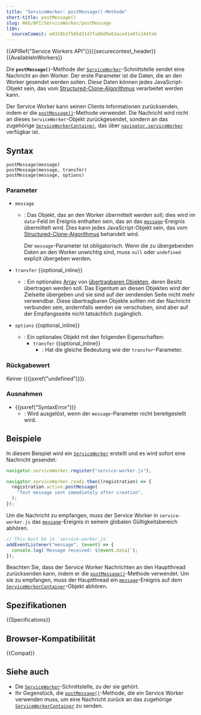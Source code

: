```yaml
---
title: "ServiceWorker: postMessage()-Methode"
short-title: postMessage()
slug: Web/API/ServiceWorker/postMessage
l10n:
  sourceCommit: e0310b3f565d3147fa80d9e63ace41e0fc244fa6
---
```


{{APIRef("Service Workers API")}}{{securecontext_header}}{{AvailableInWorkers}}

Die **`postMessage()`**-Methode der [`ServiceWorker`](/de/docs/Web/API/ServiceWorker)-Schnittstelle sendet eine Nachricht an den Worker. Der erste Parameter ist die Daten, die an den Worker gesendet werden sollen. Diese Daten können jedes JavaScript-Objekt sein, das vom [Structured-Clone-Algorithmus](/de/docs/Web/API/Web_Workers_API/Structured_clone_algorithm) verarbeitet werden kann.

Der Service Worker kann seinen Clients Informationen zurücksenden, indem er die [`postMessage()`](/de/docs/Web/API/Client/postMessage)-Methode verwendet. Die Nachricht wird nicht an dieses `ServiceWorker`-Objekt zurückgesendet, sondern an das zugehörige [`ServiceWorkerContainer`](/de/docs/Web/API/ServiceWorkerContainer), das über [`navigator.serviceWorker`](/de/docs/Web/API/Navigator/serviceWorker) verfügbar ist.

## Syntax

```js-nolint
postMessage(message)
postMessage(message, transfer)
postMessage(message, options)
```

### Parameter

- `message`

  - : Das Objekt, das an den Worker übermittelt werden soll; dies wird im `data`-Feld im Ereignis enthalten sein, das an das [`message`](/de/docs/Web/API/ServiceWorkerGlobalScope/message_event)-Ereignis übermittelt wird. Dies kann jedes JavaScript-Objekt sein, das vom [Structured-Clone-Algorithmus](/de/docs/Web/API/Web_Workers_API/Structured_clone_algorithm) behandelt wird.

    Der `message`-Parameter ist obligatorisch. Wenn die zu übergebenden Daten an den Worker unwichtig sind, muss `null` oder `undefined` explizit übergeben werden.

- `transfer` {{optional_inline}}
  - : Ein optionales [Array](/de/docs/Web/JavaScript/Reference/Global_Objects/Array) von [übertragbaren Objekten](/de/docs/Web/API/Web_Workers_API/Transferable_objects), deren Besitz übertragen werden soll. Das Eigentum an diesen Objekten wird der Zielseite übergeben und sie sind auf der sendenden Seite nicht mehr verwendbar. Diese übertragbaren Objekte sollten mit der Nachricht verbunden sein, andernfalls werden sie verschoben, sind aber auf der Empfangsseite nicht tatsächlich zugänglich.
- `options` {{optional_inline}}
  - : Ein optionales Objekt mit den folgenden Eigenschaften:
    - `transfer` {{optional_inline}}
      - : Hat die gleiche Bedeutung wie der `transfer`-Parameter.

### Rückgabewert

Keiner ({{jsxref("undefined")}}).

### Ausnahmen

- {{jsxref("SyntaxError")}}
  - : Wird ausgelöst, wenn der `message`-Parameter nicht bereitgestellt wird.

## Beispiele

In diesem Beispiel wird ein [`ServiceWorker`](/de/docs/Web/API/ServiceWorker) erstellt und es wird sofort eine Nachricht gesendet:

```js
navigator.serviceWorker.register("service-worker.js");

navigator.serviceWorker.ready.then((registration) => {
  registration.active.postMessage(
    "Test message sent immediately after creation",
  );
});
```

Um die Nachricht zu empfangen, muss der Service Worker in `service-worker.js` das [`message`](/de/docs/Web/API/ServiceWorkerGlobalScope/message_event)-Ereignis in seinem globalen Gültigkeitsbereich abhören.

```js
// This must be in `service-worker.js`
addEventListener("message", (event) => {
  console.log(`Message received: ${event.data}`);
});
```

Beachten Sie, dass der Service Worker Nachrichten an den Hauptthread zurücksenden kann, indem er die [`postMessage()`](/de/docs/Web/API/Client/postMessage)-Methode verwendet. Um sie zu empfangen, muss der Hauptthread ein [`message`](/de/docs/Web/API/ServiceWorkerContainer/message_event)-Ereignis auf dem [`ServiceWorkerContainer`](/de/docs/Web/API/ServiceWorkerContainer)-Objekt abhören.

## Spezifikationen

{{Specifications}}

## Browser-Kompatibilität

{{Compat}}

## Siehe auch

- Die [`ServiceWorker`](/de/docs/Web/API/ServiceWorker)-Schnittstelle, zu der sie gehört.
- Ihr Gegenstück, die [`postMessage()`](/de/docs/Web/API/Client/postMessage)-Methode, die ein Service Worker verwenden muss, um eine Nachricht zurück an das zugehörige [`ServiceWorkerContainer`](/de/docs/Web/API/ServiceWorkerContainer) zu senden.
